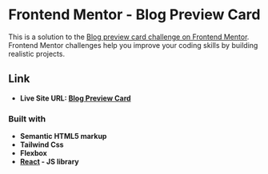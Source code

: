 # Frontend Mentor - Blog Preview Card

This is a solution to the [Blog preview card challenge on Frontend Mentor](https://www.frontendmentor.io/challenges/blog-preview-card-ckPaj01IcS). Frontend Mentor challenges help you improve your coding skills by building realistic projects.

## Link

- **Live Site URL: [Blog Preview Card](https://blog-preview-card-tailwind.netlify.app/)**

### Built with

- **Semantic HTML5 markup**
- **Tailwind Css**
- **Flexbox**
- **[React](https://reactjs.org/) - JS library**

